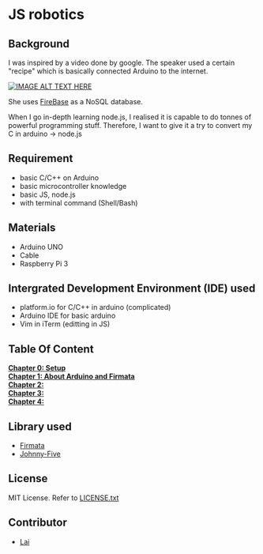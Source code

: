 # JS robotics
## Background
I was inspired by a video done by google. The speaker used a certain "recipe" which is basically connected Arduino to the internet.

[![IMAGE ALT TEXT HERE](https://img.youtube.com/vi/_RjfoNnxKGA/0.jpg)](https://youtu.be/_RjfoNnxKGA)

She uses [FireBase](https://firebase.google.com) as a NoSQL database.

When I go in-depth learning node.js, I realised it is capable to do tonnes of powerful programming stuff.
Therefore, I want to give it a try to convert my C in arduino -> node.js

## Requirement
* basic C/C++ on Arduino
* basic microcontroller knowledge
* basic JS, node.js
* with terminal command (Shell/Bash)

## Materials
* Arduino UNO
* Cable
* Raspberry Pi 3

## Intergrated Development Environment (IDE) used
* platform.io for C/C++ in arduino (complicated)
* Arduino IDE for basic arduino
* Vim in iTerm (editting in JS)

## Table Of Content
**[ Chapter 0: Setup](http://www.superoo7.com/2017/06/01/chapter-0-setup/)**<br>
**[ Chapter 1: About Arduino and Firmata](http://www.superoo7.com/2017/06/02/chapter-1-arduino-firmata/)**<br>
**[ Chapter 2: ]()**<br>
**[ Chapter 3: ]()**<br>
**[ Chapter 4: ]()**<br>

## Library used
* [Firmata](https://www.arduino.cc/en/reference/firmata)
* [Johnny-Five](http://johnny-five.io)

## License
MIT License. Refer to [LICENSE.txt](/LICENSE.txt)

## Contributor
* [Lai](http://github.com/superoo7")


